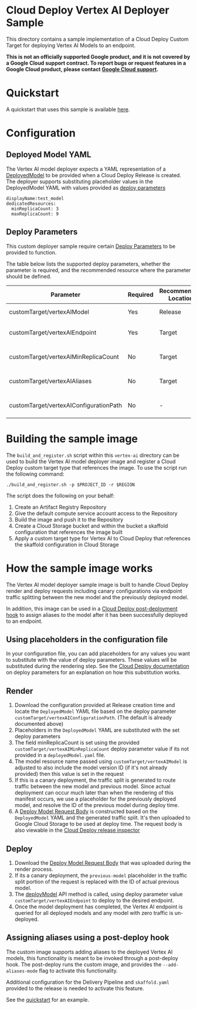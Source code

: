 # Cloud Deploy Vertex AI Deployer Sample
This directory contains a sample implementation of a Cloud Deploy Custom Target for deploying Vertex AI Models to an endpoint.

**This is not an officially supported Google product, and it is not covered by a
Google Cloud support contract. To report bugs or request features in a Google
Cloud product, please contact [Google Cloud
support](https://cloud.google.com/support).**

# Quickstart

A quickstart that uses this sample is available [here](./quickstart/QUICKSTART.md).

# Configuration

## Deployed Model YAML
The Vertex AI model deployer expects a YAML representation of a [DeployedModel](https://cloud.google.com/vertex-ai/docs/reference/rest/v1/projects.locations.endpoints#DeployedModel) to be provided when a Cloud Deploy Release is created. The deployer supports substituting placeholder values in the DeployedModel YAML with values provided as [deploy parameters](https://cloud.google.com/deploy/docs/parameters)

```text
displayName:test_model
dedicatedResources:
  minReplicaCount: 3
  maxReplicaCount: 9
```

## Deploy Parameters

This custom deployer sample require certain [Deploy Parameters](https://cloud.google.com/deploy/docs/parameters) to be provided to function.

The table below lists the supported deploy parameters, whether the parameter is required, and the recommended resource where the parameter should be defined.

| Parameter                              | Required | Recommended Location | Description                                                                                                                                                                   | 
|----------------------------------------|----------|----------------------|-------------------------------------------------------------------------------------------------------------------------------------------------------------------------------|
| customTarget/vertexAIModel             | Yes      | Release              | Model to deploy. Format is "projects/{project}/locations/{location}/models/{modelId}".                                                                                        |
| customTarget/vertexAIEndpoint          | Yes      | Target               | The Vertex AI endpoint where the model will be deployed to. Format is "projects/{project}/locations/{location}/endpoints/{endpointId}"                                        |
| customTarget/vertexAIMinReplicaCount   | No       | Target               | The minimum replica count to assign for the deployed model. This deploy parameter is required if its not provided in the `DeployedModel` YAML configuration.                  |
| customTarget/vertexAIAliases           | No       | Target               | Comma-separated list of aliases that should be assigned to a model after a deployment. Required when using the add alias option for the deployer.                             |
| customTarget/vertexAIConfigurationPath | No       | -                    | Path to the DeployedModel configuration in the Cloud Deploy Release archive. If not provided then defaults to file `deployedModel.yaml` in the root directory of the archive. |

# Building the sample image
The `build_and_register.sh` script within this `vertex-ai` directory can be used to build the Vertex AI model deployer image and register a Cloud Deploy custom target type that references the image. To use the script run the following command:

```shell
./build_and_register.sh -p $PROJECT_ID -r $REGION
```

The script does the following on your behalf:
1. Create an Artifact Registry Repository
2. Give the default compute service account access to the Repository
3. Build the image and push it to the Repository
4. Create a Cloud Storage bucket and within the bucket a skaffold configuration that references the image built
5. Apply a custom target type for Vertex AI to Cloud Deploy that references the skaffold configuration in Cloud Storage

# How the sample image works

The Vertex AI model deployer sample image is built to handle Cloud Deploy render and deploy requests including canary configurations via endpoint traffic splitting between the new model and the previously deployed model.

In addition, this image can be used in a [Cloud Deploy post-deployment hook](https://cloud.google.com/deploy/docs/hooks) to assign aliases to the model after it has been successfully deployed to an endpoint.

## Using placeholders in the configuration file

In your configuration file, you can add placeholders for any values you want to substitute with the value of deploy parameters. These values will be substituted
during the rendering step. See the [Cloud Deploy documentation](https://cloud.google.com/deploy/docs/parameters#add_placeholders) on deploy parameters for an explanation
on how this substitution works.
## Render

1. Download the configuration provided at Release creation time and locate the `DeployedModel` YAML file based on the deploy parameter `customTarget/vertexAIConfigurationPath`. (The default is already documented above)
2. Placeholders in the `DeployedModel` YAML are substituted with the set deploy parameters
3. The field minReplicaCount is set using the provided `customTarget/vertexAIMinReplicaCount` deploy parameter value if its not provided in a `deployedModel.yaml` file.
4. The model resource name passed using `customTarget/vertexAIModel` is adjusted to also include the model version ID (if it's not already provided) then this value is set in the request
5. If this is a canary deployment, the traffic split is generated to route traffic between the new model and previous model. Since actual deployment can occur much later than when the rendering of this manifest occurs,
   we use a placeholder for the previously deployed model, and resolve the ID of the previous model during deploy time.
6. A [Deploy Model Request Body](https://cloud.google.com/vertex-ai/docs/reference/rest/v1/projects.locations.endpoints/deployModel) is constructed based on the `DeployedModel` YAML and the generated traffic split. It's then uploaded to Google Cloud Storage to be used at deploy time.
   The request body is also viewable in the [Cloud Deploy release inspector](https://cloud.google.com/deploy/docs/view-release#view_release_artifacts)

## Deploy

1. Download the [Deploy Model Request Body](https://cloud.google.com/vertex-ai/docs/reference/rest/v1/projects.locations.endpoints/deployModel) that was uploaded during the render process.
2. If its a canary deployment, the `previous-model` placeholder in the traffic split portion of the request is replaced with the ID of actual previous model.
3. The [deployModel](https://cloud.google.com/vertex-ai/docs/reference/rest/v1/projects.locations.endpoints/deployModel) API method is called, using deploy parameter value `customTarget/vertexAIEndpoint` to
   deploy to the desired endpoint.
4. Once the model deployment has completed, the Vertex AI endpoint is queried for all deployed models and any model with zero traffic is un-deployed.


## Assigning aliases using a post-deploy hook

The custom image supports adding aliases to the deployed Vertex AI models, this functionality is meant to be
invoked through a post-deploy hook. The post-deploy runs the custom image, and provides the `--add-aliases-mode` flag to activate this 
functionality.

Additional configuration for the Delivery Pipeline and `skaffold.yaml` provided to the release is needed to activate this feature.

See the [quickstart](./quickstart/QUICKSTART.md) for an example.
